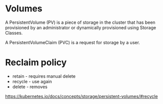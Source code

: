 # Volumes

A PersistentVolume (PV) is a piece of storage in the cluster that has been provisioned by an administrator or dynamically provisioned using Storage Classes.

A PersistentVolumeClaim (PVC) is a request for storage by a user.

# Reclaim policy
* retain - requires manual delete
* recycle - use again
* delete - removes

https://kubernetes.io/docs/concepts/storage/persistent-volumes/#recycle
